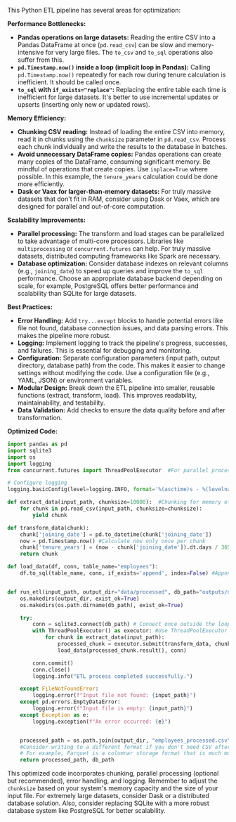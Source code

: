 This Python ETL pipeline has several areas for optimization:

**Performance Bottlenecks:**

* **Pandas operations on large datasets:**  Reading the entire CSV into a Pandas DataFrame at once (`pd.read_csv`) can be slow and memory-intensive for very large files.  The `to_csv` and `to_sql` operations also suffer from this.
* **`pd.Timestamp.now()` inside a loop (implicit loop in Pandas):**  Calling `pd.Timestamp.now()` repeatedly for each row during tenure calculation is inefficient.  It should be called once.
* **`to_sql` with `if_exists="replace"`:** Replacing the entire table each time is inefficient for large datasets.  It's better to use incremental updates or upserts (inserting only new or updated rows).

**Memory Efficiency:**

* **Chunking CSV reading:** Instead of loading the entire CSV into memory, read it in chunks using the `chunksize` parameter in `pd.read_csv`. Process each chunk individually and write the results to the database in batches.
* **Avoid unnecessary DataFrame copies:** Pandas operations can create many copies of the DataFrame, consuming significant memory. Be mindful of operations that create copies.  Use `inplace=True` where possible.  In this example, the `tenure_years` calculation could be done more efficiently.
* **Dask or Vaex for larger-than-memory datasets:** For truly massive datasets that don't fit in RAM, consider using Dask or Vaex, which are designed for parallel and out-of-core computation.


**Scalability Improvements:**

* **Parallel processing:**  The transform and load stages can be parallelized to take advantage of multi-core processors.  Libraries like `multiprocessing` or `concurrent.futures` can help.  For truly massive datasets, distributed computing frameworks like Spark are necessary.
* **Database optimization:** Consider database indexes on relevant columns (e.g., `joining_date`) to speed up queries and improve the `to_sql` performance.  Choose an appropriate database backend depending on scale, for example, PostgreSQL offers better performance and scalability than SQLite for large datasets.

**Best Practices:**

* **Error Handling:** Add `try...except` blocks to handle potential errors like file not found, database connection issues, and data parsing errors.  This makes the pipeline more robust.
* **Logging:** Implement logging to track the pipeline's progress, successes, and failures.  This is essential for debugging and monitoring.
* **Configuration:** Separate configuration parameters (input path, output directory, database path) from the code.  This makes it easier to change settings without modifying the code.  Use a configuration file (e.g., YAML, JSON) or environment variables.
* **Modular Design:** Break down the ETL pipeline into smaller, reusable functions (extract, transform, load).  This improves readability, maintainability, and testability.
* **Data Validation:** Add checks to ensure the data quality before and after transformation.


**Optimized Code:**

```python
import pandas as pd
import sqlite3
import os
import logging
from concurrent.futures import ThreadPoolExecutor  #For parallel processing (optional, but recommended)

# Configure logging
logging.basicConfig(level=logging.INFO, format='%(asctime)s - %(levelname)s - %(message)s')

def extract_data(input_path, chunksize=10000):  #Chunking for memory efficiency
    for chunk in pd.read_csv(input_path, chunksize=chunksize):
        yield chunk

def transform_data(chunk):
    chunk['joining_date'] = pd.to_datetime(chunk['joining_date'])
    now = pd.Timestamp.now() #Calculate now only once per chunk
    chunk['tenure_years'] = (now - chunk['joining_date']).dt.days / 365
    return chunk

def load_data(df, conn, table_name="employees"):
    df.to_sql(table_name, conn, if_exists='append', index=False) #Append instead of replace


def run_etl(input_path, output_dir="data/processed", db_path="outputs/datasets/company.db"):
    os.makedirs(output_dir, exist_ok=True)
    os.makedirs(os.path.dirname(db_path), exist_ok=True)

    try:
        conn = sqlite3.connect(db_path) # Connect once outside the loop
        with ThreadPoolExecutor() as executor: #Use ThreadPoolExecutor for parallel processing
            for chunk in extract_data(input_path):
                processed_chunk = executor.submit(transform_data, chunk)
                load_data(processed_chunk.result(), conn)

        conn.commit()
        conn.close()
        logging.info("ETL process completed successfully.")

    except FileNotFoundError:
        logging.error(f"Input file not found: {input_path}")
    except pd.errors.EmptyDataError:
        logging.error(f"Input file is empty: {input_path}")
    except Exception as e:
        logging.exception(f"An error occurred: {e}")


    processed_path = os.path.join(output_dir, "employees_processed.csv") #Could also write in chunks to avoid memory issues
    #Consider writing to a different format if you don't need CSV after database load
    # For example, Parquet is a columnar storage format that is much more efficient for large datasets.
    return processed_path, db_path

```

This optimized code incorporates chunking, parallel processing (optional but recommended), error handling, and logging. Remember to adjust the `chunksize` based on your system's memory capacity and the size of your input file. For extremely large datasets, consider Dask or a distributed database solution.  Also, consider replacing SQLite with a more robust database system like PostgreSQL for better scalability.
